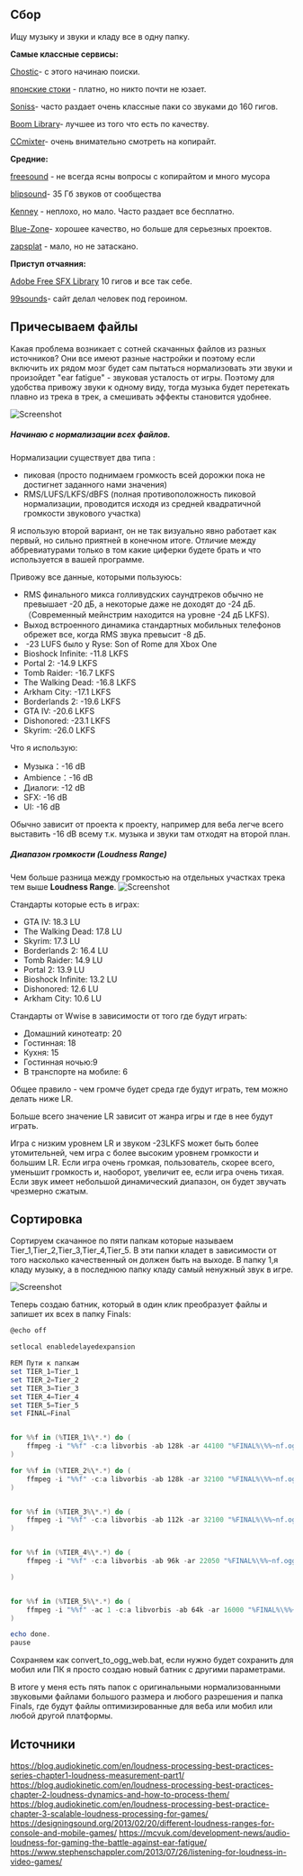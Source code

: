 
## Сбор

Ищу музыку и звуки и кладу все в одну папку.

**Самые классные сервисы:**

[Chostic](https://www.chosic.com/free-music/all/)- c этого начинаю поиски.

[японские стоки](https://www.nash.jp/nml/) - платно, но никто почти не юзает.

[Soniss](https://sonniss.com/)- часто раздает очень классные паки со звуками до 160 гигов.

[Boom Library](https://www.boomlibrary.com/)- лучшее из того что есть по качеству.

[CCmixter](https://dig.ccmixter.org/)- очень внимательно смотреть на копирайт.


**Средние:**

[freesound](freesound.org) - не всегда ясны вопросы с копирайтом и много мусора

[blipsound](https://blipsounds.com/community-library/ )- 35 Гб звуков от сообщества

[Kenney](https://www.kenney.nl/assets/category:Audio?sort=update) - неплохо, но мало. Часто раздает все бесплатно.

[Blue-Zone](https://www.bluezone-corporation.com/)- хорошее качество, но больше для серьезных проектов.

[zapsplat](https://www.zapsplat.com/) - мало, но не затаскано.


**Приступ отчаяния:**

[Adobe Free SFX Library](https://www.adobe.com/products/audition/offers/AdobeAuditionDLCSFX.html) 10 гигов и все так себе.

[99sounds](https://99sounds.org/)- сайт делал человек под героином.








## Причесываем файлы

Какая проблема возникает с сотней скачанных файлов из разных источников? Они все имеют разные настройки и поэтому если включить их рядом  мозг будет сам пытаться нормализовать эти звуки и произойдет "ear fatigue" - звуковая усталость от игры. Поэтому для удобства привожу звуки к одному виду, тогда музыка будет перетекать плавно из трека в трек, а смешивать эффекты становится удобнее.

![Screenshot](1.png)


##### Начинаю с нормализации всех файлов.  

Нормализации существует два типа : 
- пиковая (просто поднимаем громкость всей дорожки пока не достигнет заданного нами значения) 
- RMS/LUFS/LKFS/dBFS (полная противоположность пиковой нормализации, проводится исходя из средней квадратичной громкости звукового участка)

Я использую второй вариант, он не так визуально явно работает как первый, но сильно приятней в конечном итоге. Отличие между аббревиатурами только в том какие циферки будете брать и что используется в вашей программе.

Привожу все данные, которыми пользуюсь:

- RMS финального микса голливудских саундтреков обычно не превышает -20 дБ, а некоторые даже не доходят до -24 дБ.（Современный мейнстрим находится на уровне -24 дБ LKFS).
- Выход встроенного динамика стандартных мобильных телефонов обрежет все, когда RMS звука превысит -8 дБ.
-  -23 LUFS было у Ryse: Son of Rome для Xbox One
- Bioshock Infinite: -11.8 LKFS
- Portal 2: -14.9 LKFS
- Tomb Raider: -16.7 LKFS
- The Walking Dead: -16.8 LKFS
- Arkham City: -17.1 LKFS
- Borderlands 2: -19.6 LKFS
- GTA IV: -20.6 LKFS
- Dishonored: -23.1 LKFS
- Skyrim: -26.0 LKFS

Что я использую:
- Музыка：-16 dB
- Ambience：-16 dB
- Диалоги: -12 dB
- SFX: -16 dB
- UI: -16 dB

Обычно зависит от проекта к проекту, например для веба легче всего выставить -16 dB всему т.к. музыка и звуки там отходят на второй план.

##### Диапазон громкости (Loudness Range)

Чем больше разница между громкостью на отдельных участках трека тем выше **Loudness Range**. 
![Screenshot](2.png)


Стандарты которые есть в играх:
- GTA IV: 18.3 LU
- The Walking Dead: 17.8 LU
- Skyrim: 17.3 LU
- Borderlands 2: 16.4 LU
- Tomb Raider: 14.9 LU
- Portal 2: 13.9 LU
- Bioshock Infinite: 13.2 LU
- Dishonored: 12.6 LU
- Arkham City: 10.6 LU

Стандарты от Wwise в зависимости от того где будут играть:

- Домашний кинотеатр: 20
- Гостинная: 18
- Кухня: 15
- Гостинная ночью:9
- В транспорте на мобиле: 6

Общее правило - чем громче будет среда где будут играть, тем можно делать ниже LR. 

Больше всего значение LR зависит от жанра игры и где в нее будут играть. 

Игра с низким уровнем LR и звуком -23LKFS может быть более утомительней, чем игра с более высоким уровнем громкости и большим LR. Если игра очень громкая, пользователь, скорее всего, уменьшит громкость и, наоборот, увеличит ее, если игра очень тихая. Если звук имеет небольшой динамический диапазон, он будет звучать чрезмерно сжатым.


## Сортировка

Сортируем скачанное по пяти папкам которые называем Tier_1,Tier_2,Tier_3,Tier_4,Tier_5.
В эти папки кладет в зависимости от того насколько качественный он должен быть на выходе. В папку 1,я кладу музыку, а в последнюю папку кладу самый ненужный звук в игре.

![Screenshot](3.png)


Теперь создаю батник, который в один клик преобразует файлы и запишет их всех в папку Finals:

``` powershell
@echo off

setlocal enabledelayedexpansion

REM Пути к папкам
set TIER_1=Tier_1
set TIER_2=Tier_2
set TIER_3=Tier_3
set TIER_4=Tier_4
set TIER_5=Tier_5
set FINAL=Final


for %%f in (%TIER_1%\*.*) do (
    ffmpeg -i "%%f" -c:a libvorbis -ab 128k -ar 44100 "%FINAL%\%%~nf.ogg"
)

for %%f in (%TIER_2%\*.*) do (
    ffmpeg -i "%%f" -c:a libvorbis -ab 128k -ar 32100 "%FINAL%\%%~nf.ogg"
)


for %%f in (%TIER_3%\*.*) do (
    ffmpeg -i "%%f" -c:a libvorbis -ab 112k -ar 32100 "%FINAL%\%%~nf.ogg"
)


for %%f in (%TIER_4%\*.*) do (
    ffmpeg -i "%%f" -c:a libvorbis -ab 96k -ar 22050 "%FINAL%\%%~nf.ogg"

)


for %%f in (%TIER_5%\*.*) do (
    ffmpeg -i "%%f" -ac 1 -c:a libvorbis -ab 64k -ar 16000 "%FINAL%\%%~nf.ogg" 
)

echo done.
pause

```

Сохраняем как convert_to_ogg_web.bat, если нужно будет сохранить для мобил или ПК я просто создаю новый батник с другими параметрами. 

В итоге у меня есть пять папок с оригинальными нормализованными звуковыми файлами большого размера и любого разрешения и папка Finals, где будут файлы оптимизированные для веба или мобил или любой другой платформы.







## Источники

https://blog.audiokinetic.com/en/loudness-processing-best-practices-series-chapter1-loudness-measurement-part1/ 
https://blog.audiokinetic.com/en/loudness-processing-best-practices-chapter-2-loudness-dynamics-and-how-to-process-them/
https://blog.audiokinetic.com/en/loudness-processing-best-practice-chapter-3-scalable-loudness-processing-for-games/
https://designingsound.org/2013/02/20/different-loudness-ranges-for-console-and-mobile-games/
https://mcvuk.com/development-news/audio-loudness-for-gaming-the-battle-against-ear-fatigue/
https://www.stephenschappler.com/2013/07/26/listening-for-loudness-in-video-games/


